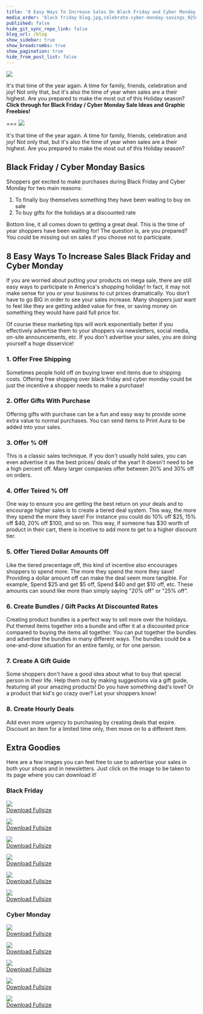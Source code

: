 ```yaml
---
title: '8 Easy Ways To Increase Sales On Black Friday and Cyber Monday'
media_order: 'black friday blog.jpg,celebrate-cyber-monday-savings_925x.jpg,sale-signs_925x.jpg,online-sale-cyber-monday_4460x4460.jpg,cyber-monday-chalkboard_925x.jpg,cyber-monday-sale-sign-by-computer_925x.jpg,black-friday-on-calendar_925x.jpg,black-friday-1878945_640.png,black-friday-deals_925x.jpg,black-friday-1898114_640.jpg,black-friday-in-chalk_925x.jpg,black-friday-2925476_640.jpg'
published: false
hide_git_sync_repo_link: false
blog_url: /blog
show_sidebar: true
show_breadcrumbs: true
show_pagination: true
hide_from_post_list: false
---
```


![](black%20friday%20blog.jpg)

It's that time of the year again. A time for family, friends, celebration and joy! Not only that, but it's also the time of year when sales are a their highest. Are you prepared to make the most out of this Holiday season? **Click through for Black Friday / Cyber Monday Sale Ideas and Graphic Freebies!**

===
![](black%20friday%20blog.jpg)

It's that time of the year again. A time for family, friends, celebration and joy! Not only that, but it's also the time of year when sales are a their highest. Are you prepared to make the most out of this Holiday season?

## Black Friday / Cyber Monday Basics

Shoppers get excited to make purchases during Black Friday and Cyber Monday for two main reasons:

1. To finally buy themselves something they have been waiting to buy on sale
2. To buy gifts for the holidays at a discounted rate

Bottom line, it all comes down to getting a great deal. This is the time of year shoppers have been waiting for! The question is, are you prepared? You could be missing out on sales if you choose not to participate.

## 8 Easy Ways To Increase Sales Black Friday and Cyber Monday

If you are worried about putting your products on mega sale, there are still easy ways to participate in America's shopping holiday! In fact, it may not make sense for you or your business to cut prices dramatically. You don't have to go BIG in order to see your sales increase. Many shoppers just want to feel like they are getting added value for free, or saving money on something they would have paid full price for.

Of course these marketing tips will work exponentially better if you effectively advertise them to your shoppers via newsletters, social media, on-site announcements, etc. If you don't advertise your sales, you are doing yourself a huge disservice!

### 1. Offer Free Shipping

Sometimes people hold off on buying lower end items due to shipping costs. Offering free shipping over black friday and cyber monday could be just the incentive a shopper needs to make a purchase!

### 2. Offer Gifts With Purchase

Offering gifts with purchase can be a fun and easy way to provide some extra value to normal purchases. You can send items to Print Aura to be added into your sales.

### 3. Offer % Off

This is a classic sales technique. If you don't usually hold sales, you can even advertise it as the best prices/ deals of the year! It doesn't need to be a high percent off. Many larger companies offer between 20% and 30% off on orders.

### 4. Offer Teired % Off

One way to ensure you are getting the best return on your deals and to encourage higher sales is to create a tiered deal system. This way, the more they spend the more they save! For instance you could do 10% off $25, 15% off $40, 20% off $100, and so on. This way, if someone has $30 worth of product in their cart, there is incetive to add more to get to a higher discount tier. 

### 5. Offer Tiered Dollar Amounts Off

Like the tiered precentage off, this kind of incentive also encourages shoppers to spend more. The more they spend the more they save! Providing a dollar amount off can make the deal seem more tangible. For example, Spend $25 and get $5 off, Spend $40 and get $10 off, etc. These amounts can sound like more than simply saying "20% off" or "25% off".

### 6. Create Bundles / Gift Packs At Discounted Rates

Creating product bundles is a perfect way to sell more over the holidays. Put themed items together into a bundle and offer it at a discounted price compared to buying the items all together. You can put together the bundles and advertise the bundles in many different ways. The bundles could be a one-and-done situation for an entire family, or for one person. 

### 7. Create A Gift Guide

Some shoppers don't have a good idea about what to buy that special person in their life. Help them out by making suggestions via a gift guide, featuring all your amazing products! Do you have something dad's love? Or a product that kid's go crazy over? Let your shoppers know!

### 8. Create Hourly Deals

Add even more urgency to purchasing by creating deals that expire. Discount an item for a limited time only, then move on to a different item.

## Extra Goodies

Here are a few images you can feel free to use to advertise your sales in both your shops and in newsletters. Just click on the image to be taken to its page where you can download it!

### Black Friday

![](black-friday-2925476_640.jpg)<br>
[Download Fullsize](https://pixabay.com/en/black-friday-shopping-sale-retail-2925476/)<br>

![](black-friday-deals_925x.jpg)<br>
[Download Fullsize](https://burst.shopify.com/photos/black-friday-deals)<br>

![](black-friday-on-calendar_925x.jpg)<br>
[Download Fullsize](https://burst.shopify.com/photos/black-friday-on-calendar)<br>

![](black-friday-1898114_640.jpg)<br>
[Download Fullsize](https://pixabay.com/en/black-friday-christmas-1898114/)<br>

![](black-friday-1878945_640.png)<br>
[Download Fullsize](https://pixabay.com/en/black-friday-christmas-1878945/)<br>

![](black-friday-in-chalk_925x.jpg)<br>
[Download Fullsize](https://burst.shopify.com/photos/black-friday-in-chalk)<br>

### Cyber Monday

![](celebrate-cyber-monday-savings_925x.jpg)<br>
[Download Fullsize](https://burst.shopify.com/photos/celebrate-cyber-monday-savings)<br>

![](cyber-monday-chalkboard_925x.jpg)<br>
[Download Fullsize](https://burst.shopify.com/photos/cyber-monday-chalkboard)<br>

![](cyber-monday-sale-sign-by-computer_925x.jpg)<br>
[Download Fullsize](https://burst.shopify.com/photos/cyber-monday-sale-sign-by-computer)<br>

![](online-sale-cyber-monday_4460x4460.jpg)<br>
[Download Fullsize](https://burst.shopify.com/photos/online-sale-cyber-monday)<br>

![](sale-signs_925x.jpg)<br>
[Download Fullsize](https://burst.shopify.com/photos/sale-signs)
